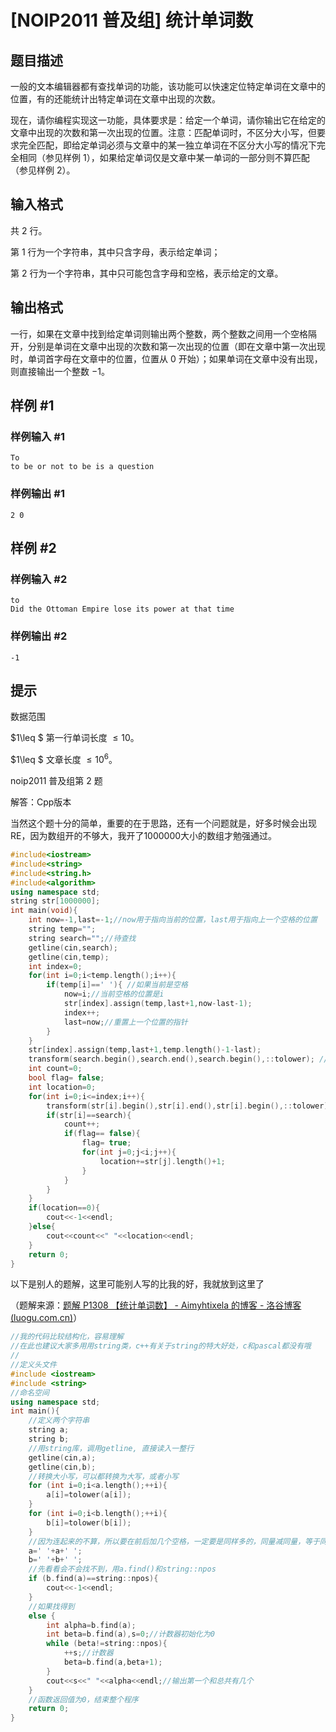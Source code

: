 # [NOIP2011 普及组] 统计单词数

## 题目描述

一般的文本编辑器都有查找单词的功能，该功能可以快速定位特定单词在文章中的位置，有的还能统计出特定单词在文章中出现的次数。

现在，请你编程实现这一功能，具体要求是：给定一个单词，请你输出它在给定的文章中出现的次数和第一次出现的位置。注意：匹配单词时，不区分大小写，但要求完全匹配，即给定单词必须与文章中的某一独立单词在不区分大小写的情况下完全相同（参见样例 1），如果给定单词仅是文章中某一单词的一部分则不算匹配（参见样例 2）。

## 输入格式

共 $2$ 行。

第 $1$ 行为一个字符串，其中只含字母，表示给定单词；

第 $2$ 行为一个字符串，其中只可能包含字母和空格，表示给定的文章。

## 输出格式

一行，如果在文章中找到给定单词则输出两个整数，两个整数之间用一个空格隔开，分别是单词在文章中出现的次数和第一次出现的位置（即在文章中第一次出现时，单词首字母在文章中的位置，位置从 $0$ 开始）；如果单词在文章中没有出现，则直接输出一个整数 $-1$。

## 样例 #1

### 样例输入 #1

```
To
to be or not to be is a question
```

### 样例输出 #1

```
2 0
```

## 样例 #2

### 样例输入 #2

```
to
Did the Ottoman Empire lose its power at that time
```

### 样例输出 #2

```
-1
```

## 提示

数据范围

$1\leq $ 第一行单词长度 $\leq10$。

$1\leq $ 文章长度 $\leq10^6$。

noip2011 普及组第 2 题

解答：Cpp版本

当然这个题十分的简单，重要的在于思路，还有一个问题就是，好多时候会出现RE，因为数组开的不够大，我开了1000000大小的数组才勉强通过。

```cpp
#include<iostream>
#include<string>
#include<string.h>
#include<algorithm>
using namespace std;
string str[1000000];
int main(void){
    int now=-1,last=-1;//now用于指向当前的位置，last用于指向上一个空格的位置
    string temp="";
    string search="";//待查找
    getline(cin,search);
    getline(cin,temp);
    int index=0;
    for(int i=0;i<temp.length();i++){
        if(temp[i]==' '){ //如果当前是空格
            now=i;//当前空格的位置是i
            str[index].assign(temp,last+1,now-last-1);
            index++;
            last=now;//重置上一个位置的指针
        }
    }
    str[index].assign(temp,last+1,temp.length()-1-last);
    transform(search.begin(),search.end(),search.begin(),::tolower); //全部都进行转换
    int count=0;
    bool flag= false;
    int location=0;
    for(int i=0;i<=index;i++){
        transform(str[i].begin(),str[i].end(),str[i].begin(),::tolower);
        if(str[i]==search){
            count++;
            if(flag== false){
                flag= true;
                for(int j=0;j<i;j++){
                    location+=str[j].length()+1;
                }
            }
        }
    }
    if(location==0){
        cout<<-1<<endl;
    }else{
        cout<<count<<" "<<location<<endl;
    }
    return 0;
}
```

以下是别人的题解，这里可能别人写的比我的好，我就放到这里了

（题解来源：[题解 P1308 【统计单词数】 - Aimyhtixela 的博客 - 洛谷博客 (luogu.com.cn)](https://www.luogu.com.cn/blog/user21131/solution-p1308)）

```cpp
//我的代码比较结构化，容易理解
//在此也建议大家多用用string类，c++有关于string的特大好处，c和pascal都没有哦
//
//定义头文件
#include <iostream>
#include <string>
//命名空间
using namespace std;
int main(){
    //定义两个字符串
    string a;
    string b;
    //用string库，调用getline, 直接读入一整行
    getline(cin,a);
    getline(cin,b);
    //转换大小写，可以都转换为大写，或者小写
    for (int i=0;i<a.length();++i){
        a[i]=tolower(a[i]);
    }
    for (int i=0;i<b.length();++i){
        b[i]=tolower(b[i]);
    }
    //因为连起来的不算，所以要在前后加几个空格，一定要是同样多的，同量减同量，等于同量
    a=' '+a+' ';
    b=' '+b+' ';
    //先看看会不会找不到，用a.find()和string::npos
    if (b.find(a)==string::npos){
        cout<<-1<<endl;
    }
    //如果找得到
    else {
        int alpha=b.find(a);
        int beta=b.find(a),s=0;//计数器初始化为0
        while (beta!=string::npos){
            ++s;//计数器
            beta=b.find(a,beta+1);
        }
        cout<<s<<" "<<alpha<<endl;//输出第一个和总共有几个
    }
    //函数返回值为0，结束整个程序
    return 0;
}
```
